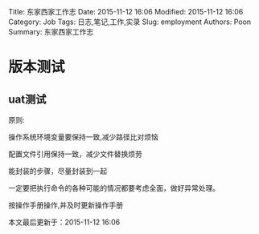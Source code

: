 Title: 东家西家工作志
Date: 2015-11-12 16:06
Modified: 2015-11-12 16:06
Category: Job
Tags: 日志,笔记,工作,实录
Slug: employment
Authors: Poon
Summary: 东家西家工作志

# 版本测试

## uat测试

原则:

操作系统环境变量要保持一致,减少路径比对烦恼

配置文件引用保持一致，减少文件替换烦劳

能封装的步骤，尽量封装到一起

一定要把执行命令的各种可能的情况都要考虑全面，做好异常处理。

按操作手册操作,并及时更新操作手册

本文最后更新于：2015-11-12 16:06 
